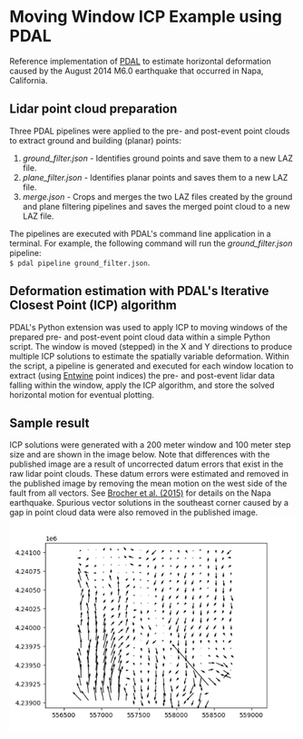 # Moving Window ICP Example using PDAL
Reference implementation of [PDAL](https://pdal.io/) to estimate horizontal deformation caused by the August 2014 M6.0 earthquake that occurred in Napa, California.

## Lidar point cloud preparation
Three PDAL pipelines were applied to the pre- and post-event point clouds to extract ground and building (planar) points:
1. *ground_filter.json* - Identifies ground points and save them to a new LAZ file.
2. *plane_filter.json* - Identifies planar points and saves them to a new LAZ file.
3. *merge.json* - Crops and merges the two LAZ files created by the ground and plane filtering pipelines and saves the merged point cloud to a new LAZ file.

The pipelines are executed with PDAL's command line application in a terminal. For example, the following command will run the *ground_filter.json* pipeline:  
`$ pdal pipeline ground_filter.json`.

## Deformation estimation with PDAL's Iterative Closest Point (ICP) algorithm
PDAL's Python extension was used to apply ICP to moving windows of the prepared pre- and post-event point cloud data within a simple Python script. The window is moved (stepped) in the X and Y directions to produce multiple ICP solutions to estimate the spatially variable deformation. Within the script, a pipeline is generated and executed for each window location to extract (using [Entwine](https://entwine.io/) point indices) the pre- and post-event lidar data falling within the window, apply the ICP algorithm, and store the solved horizontal motion for eventual plotting. 

## Sample result
ICP solutions were generated with a 200 meter window and 100 meter step size and are shown in the image below. Note that differences with the published image are a result of uncorrected datum errors that exist in the raw lidar point clouds. These datum errors were estimated and removed in the published image by removing the mean motion on the west side of the fault from all vectors. See [Brocher et al. (2015)](https://doi.org/10.1785/0220150004) for details on the Napa earthquake. Spurious vector solutions in the southeast corner caused by a gap in point cloud data were also removed in the published image.  
![sample icp results](img/icp_vectors.png)
